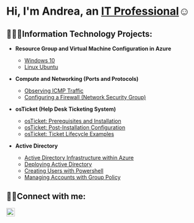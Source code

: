 <h1>Hi, I'm Andrea, an <a href="https://linkedin.com/in/andrea-miller-entra">IT Professional</a>☺</h1>

<h2>👩🏾‍💻Information Technology Projects:</h2>

- <b>Resource Group and Virtual Machine Configuration in Azure</b>
  - [Windows 10 ](https://github.com/amille90/windows10)
  - [Linux Ubuntu](https://github.com/amille90/linux-ubuntu)

- <b>Compute and Networking (Ports and Protocols)</b>
  - [Observing ICMP Traffic](https://github.com/amille90/observing-ICMP-Traffic)
  - [Configuring a Firewall (Network Security Group)](https://github.com/amille90/Config.-Firewall-Network-Security-Group)




- <b>osTicket (Help Desk Ticketing System)</b>
  - [osTicket: Prerequisites and Installation](https://github.com/amille90/osticket-prereqs)
  - [osTicket: Post-Installation Configuration](https://github.com/amille90/osticket-post-installation)
  - [osTicket: Ticket Lifecycle Examples](https://github.com/amille90/osticket-ticket-cycle/)

- <b>Active Directory</b>
  - [Active Directory Infrastructure within Azure](https://github.com/amille90/active-directory-infrastructure)
  - [Deploying Active Directory](https://github.com/amille90/deploying-active-directory)
  - [Creating Users with Powershell](https://github.com/amille90/creating-users-in-powershell)
  - [Managing Accounts with Group Policy](https://github.com/amille90/manag.-accounts-with-group-policy)


<h2>🤳🏾Connect with me:</h2>


[<img align="left" alt="andrea-miller-entra | LinkedIn" width="22px" src="https://cdn.jsdelivr.net/npm/simple-icons@v3/icons/linkedin.svg" />][linkedin]

[linkedin]: https://linkedin.com/in/andrea-miller-entra
<!--
**amille90/amille90** is a ✨ _special_ ✨ repository because its `README.md` (this file) appears on your GitHub profile.

Here are some ideas to get you started:

- 🔭 I’m currently working on ...
- 🌱 I’m currently learning ...
- 👯 I’m looking to collaborate on ...
- 🤔 I’m looking for help with ...
- 💬 Ask me about ...
- 📫 How to reach me: ...
- 😄 Pronouns: ...
- ⚡ Fun fact: ...
-->

